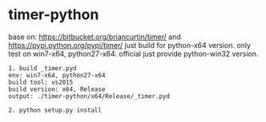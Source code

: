 # timer-python
base on: https://bitbucket.org/briancurtin/timer/ and https://pypi.python.org/pypi/timer/
just build for python-x64 version. only test on win7-x64, python27-x64.
official just provide python-win32 version.
```
1. build _timer.pyd
env: win7-x64, python27-x64
build tool: vs2015
build version: x64, Release
output: ./timer-python/x64/Release/_timer.pyd

2. python setup.py install
```
